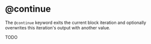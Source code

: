 # @continue

The `@continue` keyword exits the current block iteration and optionally overwrites this iteration's output with another value.

TODO